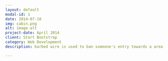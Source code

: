 ```yaml
---
layout: default
modal-id: 1
date: 2014-07-18
img: cabin.png
alt: image-alt
project-date: April 2014
client: Start Bootstrap
category: Web Development
description: barbed wire is used to ban someone's entry towards a area. it contains spikes hence no one can jump/cross through it.

---
```

